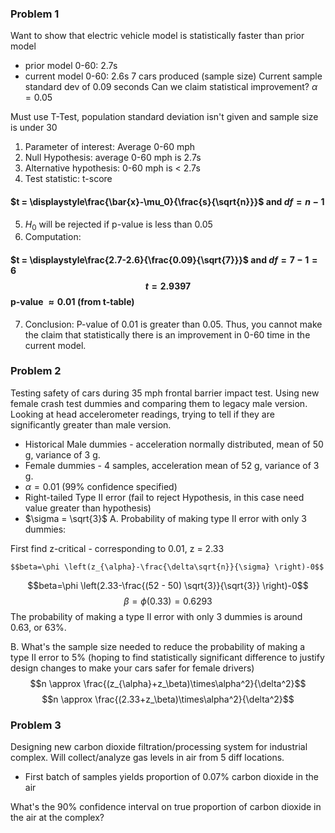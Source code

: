 
### Problem 1
Want to show that electric vehicle model is statistically faster than prior model
- prior model 0-60: 2.7s
- current model 0-60: 2.6s
7 cars produced (sample size)
Current sample standard dev of 0.09 seconds
Can we claim statistical improvement?
$\alpha=0.05$

Must use T-Test, population standard deviation isn't given and sample size is under 30

1. Parameter of interest: Average 0-60 mph
2. Null Hypothesis: average 0-60 mph is 2.7s
3. Alternative hypothesis: 0-60 mph is < 2.7s
4. Test statistic: t-score
#### $t = \displaystyle\frac{\bar{x}-\mu_0}{\frac{s}{\sqrt{n}}}$ and $df = n - 1$
5. $H_0$ will be rejected if p-value is less than 0.05
6. Computation:
#### $t = \displaystyle\frac{2.7-2.6}{\frac{0.09}{\sqrt{7}}}$ and $df = 7 - 1=6$ $$t=2.9397$$ p-value $\approx 0.01$ (from t-table)
7. Conclusion: P-value of 0.01 is greater than 0.05. Thus, you cannot make the claim that statistically there is an improvement in 0-60 time in the current model.


### Problem 2
Testing safety of cars during 35 mph frontal barrier impact test. Using new female crash test dummies and comparing them to legacy male version. Looking at head accelerometer readings, trying to tell if they are significantly greater than male version.
- Historical Male dummies - acceleration normally distributed, mean of 50 g, variance of 3 g.
- Female dummies - 4 samples, acceleration mean of 52 g, variance of 3 g. 
- $\alpha = 0.01$ (99% confidence specified)
- Right-tailed Type II error (fail to reject Hypothesis, in this case need value greater than hypothesis)
- $\sigma = \sqrt{3}$
A. Probability of making type II error with only 3 dummies:

First find z-critical - corresponding to 0.01, z = 2.33

	$$beta=\phi \left(z_{\alpha}-\frac{\delta\sqrt{n}}{\sigma} \right)-0$$
$$beta=\phi \left(2.33-\frac{(52 - 50) \sqrt{3}}{\sqrt{3}} \right)-0$$
$$\beta = \phi(0.33) = 0.6293$$
The probability of making a type II error with only 3 dummies is around 0.63, or 63%.


B. What's the sample size needed to reduce the probability of making a type II error to 5% (hoping to find statistically significant difference to justify design changes to make your cars safer for female drivers)
$$n \approx \frac{(z_{\alpha}+z_\beta)\times\alpha^2}{\delta^2}$$
$$n \approx \frac{(2.33+z_\beta)\times\alpha^2}{\delta^2}$$




### Problem 3
Designing new carbon dioxide filtration/processing system for industrial complex. Will collect/analyze gas levels in air from 5 diff locations.
- First batch of samples yields proportion of 0.07% carbon dioxide in the air

What's the 90% confidence interval on true proportion of carbon dioxide in the air at the complex?